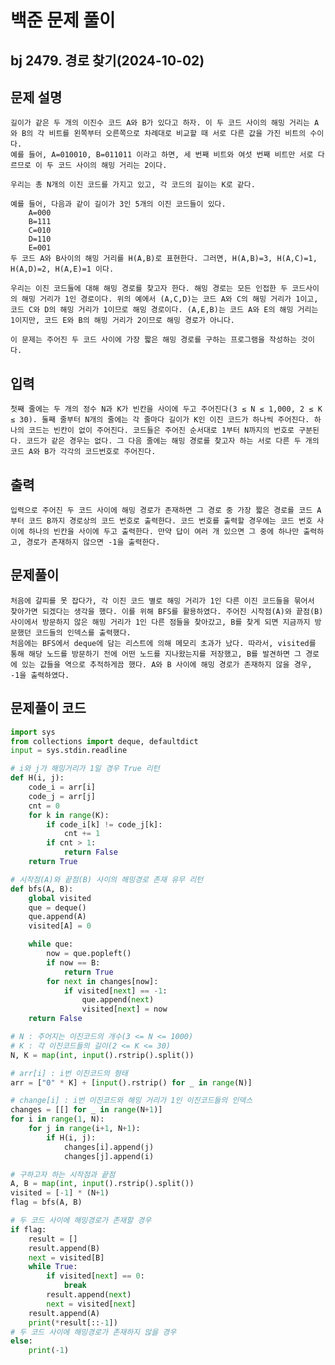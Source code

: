 # 백준 문제 풀이
## bj 2479. 경로 찾기(2024-10-02)

## 문제 설명
    길이가 같은 두 개의 이진수 코드 A와 B가 있다고 하자. 이 두 코드 사이의 해밍 거리는 A와 B의 각 비트를 왼쪽부터 오른쪽으로 차례대로 비교할 때 서로 다른 값을 가진 비트의 수이다. 
    예를 들어, A=010010, B=011011 이라고 하면, 세 번째 비트와 여섯 번째 비트만 서로 다르므로 이 두 코드 사이의 해밍 거리는 2이다.

    우리는 총 N개의 이진 코드를 가지고 있고, 각 코드의 길이는 K로 같다.

    예를 들어, 다음과 같이 길이가 3인 5개의 이진 코드들이 있다.
        A=000
        B=111
        C=010
        D=110
        E=001
    두 코드 A와 B사이의 해밍 거리를 H(A,B)로 표현한다. 그러면, H(A,B)=3, H(A,C)=1, H(A,D)=2, H(A,E)=1 이다.

    우리는 이진 코드들에 대해 해밍 경로를 찾고자 한다. 해밍 경로는 모든 인접한 두 코드사이의 해밍 거리가 1인 경로이다. 위의 예에서 (A,C,D)는 코드 A와 C의 해밍 거리가 1이고, 코드 C와 D의 해밍 거리가 1이므로 해밍 경로이다. (A,E,B)는 코드 A와 E의 해밍 거리는 1이지만, 코드 E와 B의 해밍 거리가 2이므로 해밍 경로가 아니다.

    이 문제는 주어진 두 코드 사이에 가장 짧은 해밍 경로를 구하는 프로그램을 작성하는 것이다.

## 입력
    첫째 줄에는 두 개의 정수 N과 K가 빈칸을 사이에 두고 주어진다(3 ≤ N ≤ 1,000, 2 ≤ K ≤ 30). 둘째 줄부터 N개의 줄에는 각 줄마다 길이가 K인 이진 코드가 하나씩 주어진다. 하나의 코드는 빈칸이 없이 주어진다. 코드들은 주어진 순서대로 1부터 N까지의 번호로 구분된다. 코드가 같은 경우는 없다. 그 다음 줄에는 해밍 경로를 찾고자 하는 서로 다른 두 개의 코드 A와 B가 각각의 코드번호로 주어진다.

## 출력
    입력으로 주어진 두 코드 사이에 해밍 경로가 존재하면 그 경로 중 가장 짧은 경로를 코드 A부터 코드 B까지 경로상의 코드 번호로 출력한다. 코드 번호를 출력할 경우에는 코드 번호 사이에 하나의 빈칸을 사이에 두고 출력한다. 만약 답이 여러 개 있으면 그 중에 하나만 출력하고, 경로가 존재하지 않으면 -1을 출력한다.


## 문제풀이
    처음에 갈피를 못 잡다가, 각 이진 코드 별로 해밍 거리가 1인 다른 이진 코드들을 묶어서 찾아가면 되겠다는 생각을 했다. 이를 위해 BFS를 활용하였다. 주어진 시작점(A)와 끝점(B) 사이에서 방문하지 않은 해밍 거리가 1인 다른 점들을 찾아갔고, B를 찾게 되면 지금까지 방문했던 코드들의 인덱스를 출력했다.
    처음에는 BFS에서 deque에 담는 리스트에 의해 메모리 초과가 났다. 따라서, visited를 통해 해당 노드를 방문하기 전에 어떤 노드를 지나왔는지를 저장했고, B를 발견하면 그 경로에 있는 값들을 역으로 추적하게끔 했다. A와 B 사이에 해밍 경로가 존재하지 않을 경우, -1을 출력하였다.
    
## 문제풀이 코드
```python
import sys
from collections import deque, defaultdict
input = sys.stdin.readline

# i와 j가 해밍거리가 1일 경우 True 리턴
def H(i, j):
    code_i = arr[i]
    code_j = arr[j]
    cnt = 0
    for k in range(K):
        if code_i[k] != code_j[k]:
            cnt += 1
        if cnt > 1:
            return False
    return True

# 시작점(A)와 끝점(B) 사이의 해밍경로 존재 유무 리턴
def bfs(A, B):
    global visited
    que = deque()
    que.append(A)
    visited[A] = 0

    while que:
        now = que.popleft()
        if now == B:
            return True
        for next in changes[now]:
            if visited[next] == -1:
                que.append(next)
                visited[next] = now
    return False

# N : 주어지는 이진코드의 개수(3 <= N <= 1000)
# K : 각 이진코드들의 길이(2 <= K <= 30)
N, K = map(int, input().rstrip().split())

# arr[i] : i번 이진코드의 형태
arr = ["0" * K] + [input().rstrip() for _ in range(N)]

# change[i] : i번 이진코드와 해밍 거리가 1인 이진코드들의 인덱스
changes = [[] for _ in range(N+1)]
for i in range(1, N):
    for j in range(i+1, N+1):
        if H(i, j):
            changes[i].append(j)
            changes[j].append(i)

# 구하고자 하는 시작점과 끝점
A, B = map(int, input().rstrip().split())
visited = [-1] * (N+1)
flag = bfs(A, B)

# 두 코드 사이에 해밍경로가 존재할 경우
if flag:
    result = []
    result.append(B)
    next = visited[B]
    while True:
        if visited[next] == 0:
            break
        result.append(next)
        next = visited[next]
    result.append(A)
    print(*result[::-1])
# 두 코드 사이에 해밍경로가 존재하지 않을 경우
else:
    print(-1)
```